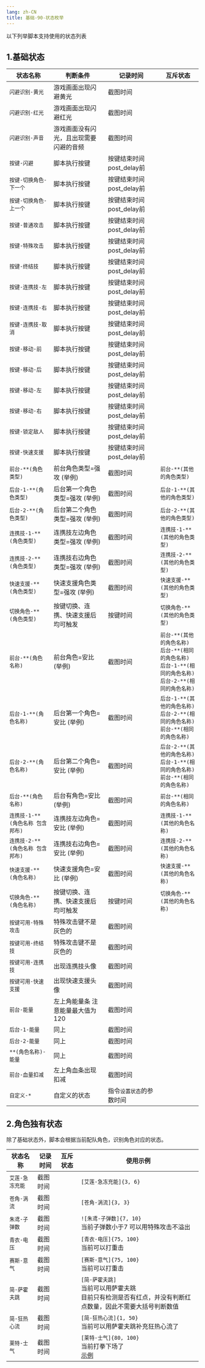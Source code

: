 ```yaml
---
lang: zh-CN
title: 基础-90-状态枚举
---
```


以下列举脚本支持使用的状态列表

## 1.基础状态

|状态名称|判断条件|记录时间|互斥状态|
|---|---|---|---|
|`闪避识别-黄光`|游戏画面出现闪避黄光|截图时间||
|`闪避识别-红光`|游戏画面出现闪避红光|截图时间||
|`闪避识别-声音`|游戏画面没有闪光，且出现需要闪避的音频|截图时间||
|`按键-闪避`|脚本执行按键|按键结束时间 post_delay前||
|`按键-切换角色-下一个`|脚本执行按键|按键结束时间 post_delay前||
|`按键-切换角色-上一个`|脚本执行按键|按键结束时间 post_delay前||
|`按键-普通攻击`|脚本执行按键|按键结束时间 post_delay前||
|`按键-特殊攻击`|脚本执行按键|按键结束时间 post_delay前||
|`按键-终结技`|脚本执行按键|按键结束时间 post_delay前||
|`按键-连携技-左`|脚本执行按键|按键结束时间 post_delay前||
|`按键-连携技-右`|脚本执行按键|按键结束时间 post_delay前||
|`按键-连携技-取消`|脚本执行按键|按键结束时间 post_delay前||
|`按键-移动-前`|脚本执行按键|按键结束时间 post_delay前|
|`按键-移动-后`|脚本执行按键|按键结束时间 post_delay前|
|`按键-移动-左`|脚本执行按键|按键结束时间 post_delay前|
|`按键-移动-右`|脚本执行按键|按键结束时间 post_delay前|
|`按键-锁定敌人`|脚本执行按键|按键结束时间 post_delay前|
|`按键-快速支援`|脚本执行按键|按键结束时间 post_delay前|
|`前台-**(角色类型)`|前台角色类型=强攻 (举例)|截图时间|`前台-**(其他的角色类型)`|
|`后台-1-**(角色类型)`|后台第一个角色类型=强攻 (举例)|截图时间|`后台-1-**(其他的角色类型)`|
|`后台-2-**(角色类型)`|后台第二个角色类型=强攻 (举例)|截图时间|`后台-2-**(其他的角色类型)`|
|`连携技-1-**(角色类型)`|连携技左边角色类型=强攻 (举例)|截图时间|`连携技-1-**(其他的角色类型)`|
|`连携技-2-**(角色类型)`|连携技右边角色类型=强攻 (举例)|截图时间|`连携技-2-**(其他的角色类型)`|
|`快速支援-**(角色类型)`|快速支援角色类型=强攻 (举例)|截图时间|`快速支援-**(其他的角色类型)`|
|`切换角色-**(角色类型)`|按键切换、连携、快速支援后均可触发|按键时间|`切换角色-**(其他的角色类型)`|
|`前台-**(角色名称)`|前台角色=安比 (举例)|截图时间|`前台-**(其他的角色名称)`<br/>`后台-**(相同的角色名称)`<br/>`后台-1-**(相同的角色名称)`<br/>`后台-2-**(相同的角色名称)`|
|`后台-1-**(角色名称)`|后台第一个角色=安比 (举例)|截图时间|`后台-1-**(其他的角色名称)`<br/>`后台-2-**(相同的角色名称)`<br/>`前台-**(相同的角色名称)`|
|`后台-2-**(角色名称)`|后台第二个角色=安比 (举例)|截图时间|`后台-2-**(其他的角色名称)`<br/>`后台-1-**(相同的角色名称)`<br/>`前台-**(相同的角色名称)`|
|`后台-**(角色名称)`|后台有角色=安比 (举例)|截图时间|`前台-**(相同的角色名称)`|
|`连携技-1-**(角色名称 包含邦布)`|连携技左边角色=安比 (举例)|截图时间|`连携技-1-**(其他的角色名称)`|
|`连携技-2-**(角色名称 包含邦布)`|连携技右边角色=安比 (举例)|截图时间|`连携技-2-**(其他的角色名称)`|
|`快速支援-**(角色名称)`|快速支援角色=安比 (举例)|截图时间|`快速支援-**(其他的角色名称)`|
|`切换角色-**(角色名称)`|按键切换、连携、快速支援后均可触发|按键时间|`切换角色-**(其他的角色名称)`|
|`按键可用-特殊攻击`|特殊攻击键不是灰色的|截图时间||
|`按键可用-终结技`|特殊攻击键不是灰色的|截图时间||
|`按键可用-连携技`|出现连携技头像|截图时间||
|`按键可用-快速支援`|出现快速支援头像|截图时间||
|`前台-能量`|左上角能量条 注意能量最大值为120|截图时间||
|`后台-1-能量`|同上|截图时间||
|`后台-2-能量`|同上|截图时间||
|`**(角色名称)-能量`|同上|截图时间||
|`前台-血量扣减`|左上角血条出现扣减|截图时间||
|`自定义-*`|自定义的状态|指令`设置状态`的参数时间||


## 2.角色独有状态

除了基础状态外，脚本会根据当前配队角色，识别角色对应的状态。

|状态名称|记录时间|互斥状态|使用示例|
|---|---|---|---|
|`艾莲-急冻充能`|截图时间| | `[艾莲-急冻充能]{3, 6}` |
|`苍角-涡流`|截图时间| | `[苍角-涡流]{3, 3}` |
|`朱鸢-子弹数`|截图时间| | `![朱鸢-子弹数]{7, 10}` <br> 当前子弹数小于7 可以用特殊攻击不溢出 |
|`青衣-电压`|截图时间| | `[青衣-电压]{75, 100}` <br> 当前可以打重击 |
|`赛斯-意气`|截图时间| | `[赛斯-意气]{75, 100}` <br> 当前可以打重击 |
|`简-萨霍夫跳`|截图时间| | `[简-萨霍夫跳]` <br> 当前可以用萨霍夫跳 <br/> 目前只有检测是否有红点，并没有判断红点数量，因此不需要大括号判断数值|
|`简-狂热心流`|截图时间| | `[简-狂热心流]{1, 50}` <br> 当前可以用萨霍夫跳补充狂热心流了|
|`莱特-士气`|截图时间| | `[莱特-士气]{80, 100}` <br> 当前打拳下场了<br/> [示例](../character_special/lighter.md) |